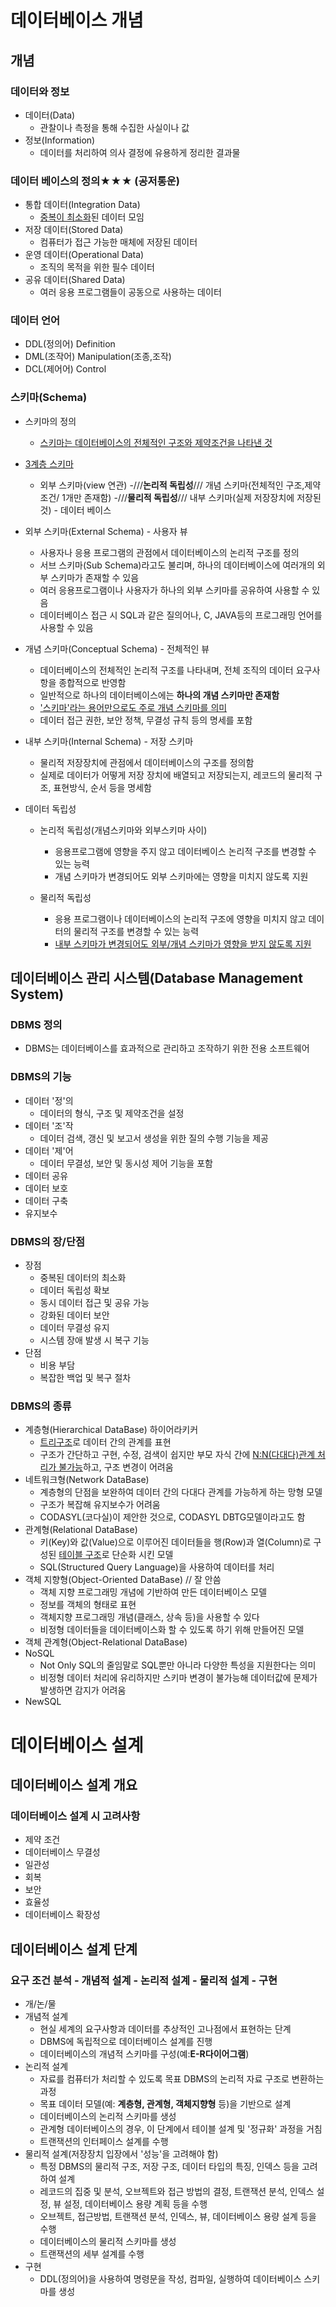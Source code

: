 # 데이터베이스 개념
## 개념
### 데이터와 정보
- 데이터(Data)
  - 관찰이나 측정을 통해 수집한 사실이나 값
- 정보(Information)
  - 데이터를 처리하여 의사 결정에 유용하게 정리한 결과물

### 데이터 베이스의 정의★★★ (공저통운)
- 통합 데이터(Integration Data)
  - <u>중복이 최소화</u>된 데이터 모임
- 저장 데이터(Stored Data)
  - 컴퓨터가 접근 가능한 매체에 저장된 데이터
- 운영 데이터(Operational Data)
  - 조직의 목적을 위한 필수 데이터
- 공유 데이터(Shared Data)
  - 여러 응용 프로그램들이 공동으로 사용하는 데이터

### 데이터 언어
- DDL(정의어) Definition
- DML(조작어) Manipulation(조종,조작)
- DCL(제어어) Control

### 스키마(Schema)
- 스키마의 정의 
  - <u>스키마는 데이터베이스의 전체적인 구조와 제약조건을 나타낸 것</u>
- <u>3계층 스키마</u>
  - 외부 스키마(view 연관) -///**논리적 독립성**/// 개념 스키마(전체적인 구조,제약조건/ 1개만 존재함) -///**물리적 독립성**/// 내부 스키마(실제 저장장치에 저장된 것) - 데이터 베이스

- 외부 스키마(External Schema) - 사용자 뷰
  - 사용자나 응용 프로그램의 관점에서 데이터베이스의 논리적 구조를 정의
  - 서브 스키마(Sub Schema)라고도 불리며, 하나의 데이터베이스에 여러개의 외부 스키마가 존재할 수 있음
  - 여러 응용프로그램이나 사용자가 하나의 외부 스키마를 공유하여 사용할 수 있음
  - 데이터베이스 접근 시 SQL과 같은 질의어나, C, JAVA등의 프로그래밍 언어를 사용할 수 있음

- 개념 스키마(Conceptual Schema) - 전체적인 뷰
  - 데이터베이스의 전체적인 논리적 구조를 나타내며, 전체 조직의 데이터 요구사항을 종합적으로 반영함
  - 일반적으로 하나의 데이터베이스에는 **하나의 개념 스키마만 존재함**
  - <u>'스키마'라는 용어만으로도 주로 개념 스키마를 의미</u>
  - 데이터 접근 권한, 보안 정책, 무결성 규칙 등의 명세를 포함

- 내부 스키마(Internal Schema) - 저장 스키마
  - 물리적 저장장치에 관점에서 데이터베이스의 구조를 정의함
  - 실제로 데이터가 어떻게 저장 장치에 배열되고 저장되는지, 레코드의 물리적 구조, 표현방식, 순서 등을 명세함

- 데이터 독립성
  - 논리적 독립성(개념스키마와 외부스키마 사이)
    - 응용프로그램에 영향을 주지 않고 데이터베이스 논리적 구조를 변경할 수 있는 능력
    - 개념 스키마가 변경되어도 외부 스키마에는 영향을 미치지 않도록 지원

  - 물리적 독립성
    - 응용 프로그램이나 데이터베이스의 논리적 구조에 영향을 미치지 않고 데이터의 물리적 구조를 변경할 수 있는 능력
    - <u>내부 스키마가 변경되어도 외부/개념 스키마가 영향을 받지 않도록 지원</u>

## 데이터베이스 관리 시스템(Database Management System)
### DBMS 정의
- DBMS는 데이터베이스를 효과적으로 관리하고 조작하기 위한 전용 소프트웨어

### DBMS의 기능
- 데이터 '정'의
  - 데이터의 형식, 구조 및 제약조건을 설정
- 데이터 '조'작
  - 데이터 검색, 갱신 및 보고서 생성을 위한 질의 수행 기능을 제공
- 데이터 '제'어
  - 데이터 무결성, 보안 및 동시성 제어 기능을 포함
- 데이터 공유
- 데이터 보호
- 데이터 구축
- 유지보수

### DBMS의 장/단점
- 장점
  - 중복된 데이터의 최소화
  - 데이터 독립성 확보
  - 동시 데이터 접근 및 공유 가능
  - 강화된 데이터 보안
  - 데이터 무결성 유지
  - 시스템 장애 발생 시 복구 기능
- 단점
  - 비용 부담
  - 복잡한 백업 및 복구 절차

### DBMS의 종류
- 계층형(Hierarchical DataBase) 하이어라키커
  - <u>트리구조</u>로 데이터 간의 관계를 표현
  - 구조가 간단하고 구현, 수정, 검색이 쉽지만 부모 자식 간에 <u>N:N(다대다)관계 처리가 불가능</u>하고, 구조 변경이 어려움
- 네트워크형(Network DataBase)
  - 계층형의 단점을 보완하여 데이터 간의 다대다 관계를 가능하게 하는 망형 모델
  - 구조가 복잡해 유지보수가 어려움
  - CODASYL(코다실)이 제안한 것으로, CODASYL DBTG모델이라고도 함
- 관계형(Relational DataBase)
  - 키(Key)와 값(Value)으로 이루어진 데이터들을 행(Row)과 열(Column)로 구성된 <u>테이블 구조</u>로 단순화 시킨 모델
  - SQL(Structured Query Language)을 사용하여 데이터를 처리
- 객체 지향형(Object-Oriented DataBase) // 잘 안씀
  - 객체 지향 프로그래밍 개념에 기반하여 만든 데이터베이스 모델
  - 정보를 객체의 형태로 표현
  - 객체지향 프로그래밍 개념(클래스, 상속 등)을 사용할 수 있다
  - 비정형 데이터들을 데이터베이스화 할 수 있도록 하기 위해 만들어진 모델 
- 객체 관계형(Object-Relational DataBase)
- NoSQL
  - Not Only SQL의 줄임말로 SQL뿐만 아니라 다양한 특성을 지원한다는 의미
  - 비정형 데이터 처리에 유리하지만 스키마 변경이 불가능해 데이터값에 문제가 발생하면 감지가 어려움
- NewSQL


# 데이터베이스 설계
## 데이터베이스 설계 개요
### 데이터베이스 설계 시 고려사항
- 제약 조건
- 데이터베이스 무결성
- 일관성
- 회복
- 보안
- 효율성
- 데이터베이스 확장성

## 데이터베이스 설계 단계
### 요구 조건 분석 - 개념적 설계 - 논리적 설계 - 물리적 설계 - 구현
- 개/논/물
- 개념적 설계
  - 현실 세계의 요구사항과 데이터를 추상적인 고나점에서 표현하는 단계
  - DBMS에 독립적으로 데이터베이스 설계를 진행
  - 데이터베이스의 개념적 스키마를 구성(예:**E-R다이어그램**)
- 논리적 설계
  - 자료를 컴퓨터가 처리할 수 있도록 목표 DBMS의 논리적 자료 구조로 변환하는 과정
  - 목표 데이터 모델(예: **계층형, 관계형, 객체지향형** 등)을 기반으로 설계
  - 데이터베이스의 논리적 스키마를 생성
  - 관계형 데이터베이스의 경우, 이 단계에서 테이블 설계 및 '정규화' 과정을 거침
  - 트랜잭션의 인터페이스 설계를 수행
- 물리적 설계(저장장치 입장에서 '성능'을 고려해야 함)
  - 특정 DBMS의 물리적 구조, 저장 구조, 데이터 타입의 특징, 인덱스 등을 고려하여 설계
  - 레코드의 집중 및 분석, 오브젝트와 접근 방법의 결정, 트랜잭션 분석, 인덱스 설정, 뷰 설정, 데이터베이스 용량 계획 등을 수행
  - 오브젝트, 접근방법, 트랜잭션 분석, 인덱스, 뷰, 데이터베이스 용량 설계 등을 수행
  - 데이터베이스의 물리적 스키마를 생성
  - 트랜잭션의 세부 설계를 수행
- 구현
  - DDL(정의어)을 사용하여 명령문을 작성, 컴파일, 실행하여 데이터베이스 스키마를 생성